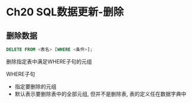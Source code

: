 # Ch20 SQL数据更新-删除
## 删除数据
```SQL
DELETE FROM <表名> [WHERE <条件>];
```
删除指定表中满足WHERE子句的元组

WHERE子句
- 指定要删除的元组
- 默认表示要删除表中的全部元组, 但并不是删除表, 表的定义任在数据字典中